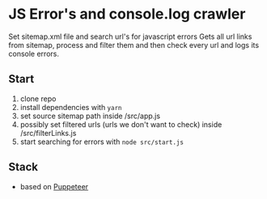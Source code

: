 # JS Error's and console.log crawler
Set sitemap.xml file and search url's for javascript errors
Gets all url links from sitemap, process and filter them and then check every url and logs its console errors.

## Start
1) clone repo
2) install dependencies with ```yarn```
3) set source sitemap path inside /src/app.js
4) possibly set filtered urls (urls we don't want to check) inside /src/filterLinks.js
5) start searching for errors with ```node src/start.js```

## Stack
- based on [Puppeteer](https://github.com/puppeteer/puppeteer)
